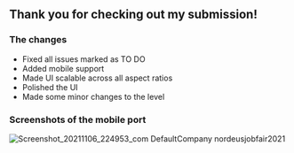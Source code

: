 <h2>Thank you for checking out my submission!</h2>

<h3>The changes</h3>

- Fixed all issues marked as TO DO
- Added mobile support
- Made UI scalable across all aspect ratios
- Polished the UI
- Made some minor changes to the level

<h3>Screenshots of the mobile port</h3>

![Screenshot_20211106_224953_com DefaultCompany nordeusjobfair2021](https://user-images.githubusercontent.com/62252637/140624826-dadea83d-7d7c-4c6a-aec4-a9b8b6a700b4.jpg)
